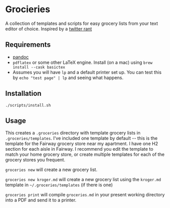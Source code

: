 # Grocieries

A collection of templates and scripts for easy grocery lists from your text editor of choice.
Inspired by a [twitter rant](https://twitter.com/agoX/status/1482132235729969154)

## Requirements

- [pandoc](https://pandoc.org/)
- `pdflatex` or some other LaTeX engine. Install (on a mac) using `brew install --cask basictex`
- Assumes you will have `lp` and a default printer set up. You can test this by `echo "test page" | lp` and seeing what happens.

## Installation

`./scripts/install.sh`

## Usage

This creates a `.groceries` directory with template grocery lists in `.groceries/templates`. 
I've included one template by default -- this is the template for the Fairway grocery store near my apartment. 
I have one H2 section for each aisle in Fairway. 
I recommend you edit the template to match your home grocery store, or create multiple templates for each of the grocery stores you frequent.

`groceries new` will create a new grocery list.

`groceries new kroger.md` will create a new grocery list using the `kroger.md` template in `~/.groceries/templates` (if there is one)

`groceries print` will compile `groceries.md` in your present working directory into a PDF and send it to a printer.
